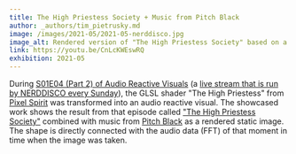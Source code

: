 ```yaml
---
title: The High Priestess Society + Music from Pitch Black
author: _authors/tim_pietrusky.md
image: /images/2021-05/2021-05-nerddisco.jpg
image_alt: Rendered version of "The High Priestess Society" based on a Audio Reactive Visual
link: https://youtu.be/CnLcKWEswRQ
exhibition: 2021-05
---
```


During [S01E04 (Part 2) of Audio Reactive Visuals](https://youtu.be/_tGAd_Vl-4w) (a [live stream that is run by NERDDISCO every Sunday](https://twitch.tv/nerddisco)), the GLSL shader "The High Priestess" from [Pixel Spirit](https://patriciogonzalezvivo.github.io/PixelSpiritDeck/) was transformed into an audio reactive visual. The showcased work shows the result from that episode called ["The High Priestess Society"](https://github.com/NERDDISCO/AudioReactiveVisuals/tree/main/S01/E04) combined with music from [Pitch Black](https://soundcloud.com/pitchblacknz/pitch-black-lost-in-bird-soul-live-at-ozora-17) as a rendered static image. The shape is directly connected with the audio data (FFT) of that moment in time when the image was taken. 